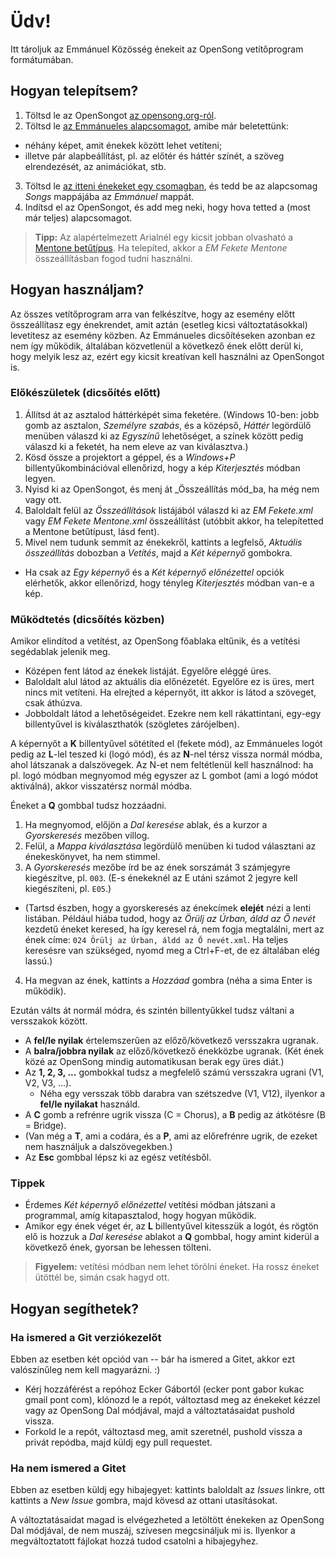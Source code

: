 # Üdv!

Itt tároljuk az Emmánuel Közösség énekeit az OpenSong vetítőprogram formátumában.

## Hogyan telepítsem?

1. Töltsd le az OpenSongot [az opensong.org-ról](http://www.opensong.org/home/download).
2. Töltsd le [az Emmánueles alapcsomagot](https://bitbucket.org/eckerg/emmet-enekek/downloads/OpenSong.zip), amibe már beletettünk:
  * néhány képet, amit énekek között lehet vetíteni;
  * illetve pár alapbeállítást, pl. az előtér és háttér színét, a szöveg elrendezését, az animációkat, stb.
3. Töltsd le [az itteni énekeket egy csomagban](https://bitbucket.org/eckerg/emmet-enekek/get/88a6571d782d.zip), és tedd be az alapcsomag _Songs_ mappájába az _Emmánuel_ mappát.
4. Indítsd el az OpenSongot, és add meg neki, hogy hova tetted a (most már teljes) alapcsomagot.

> **Tipp:** Az alapértelmezett Arialnél egy kicsit jobban olvasható a [Mentone betűtípus](https://bitbucket.org/eckerg/emmet-enekek/downloads/mentone-semibold.otf).
> Ha telepíted, akkor a _EM Fekete Mentone_ összeállításban fogod tudni használni.

## Hogyan használjam?

Az összes vetítőprogram arra van felkészítve, hogy az esemény előtt összeállítasz egy énekrendet, amit aztán (esetleg kicsi változtatásokkal) levetítesz az esemény közben. Az Emmánueles dicsőítéseken azonban ez nem így működik, általában közvetlenül a következő ének előtt derül ki, hogy melyik lesz az, ezért egy kicsit kreatívan kell használni az OpenSongot is.

### Előkészületek (dicsőítés előtt)

1. Állítsd át az asztalod háttérképét sima feketére. (Windows 10-ben: jobb gomb az asztalon, _Személyre szabás_, és a középső, _Háttér_ legördülő menüben válaszd ki az _Egyszínű_ lehetőséget, a színek között pedig válaszd ki a feketét, ha nem eleve az van kiválasztva.)
2. Kösd össze a projektort a géppel, és a _Windows+P_ billentyűkombinációval ellenőrizd, hogy a kép _Kiterjesztés_ módban legyen.
3. Nyisd ki az OpenSongot, és menj át _Összeállítás mód_ba, ha még nem vagy ott.
4. Baloldalt felül az _Összeállítások_ listájából válaszd ki az _EM Fekete.xml_ vagy _EM Fekete Mentone.xml_ összeállítást (utóbbit akkor, ha telepítetted a Mentone betűtípust, lásd fent).
5. Mivel nem tudunk semmit az énekekről, kattints a legfelső, _Aktuális összeállítás_ dobozban a _Vetítés_, majd a _Két képernyő_ gombokra.
  * Ha csak az _Egy képernyő_ és a _Két képernyő előnézettel_ opciók elérhetők, akkor ellenőrizd, hogy tényleg _Kiterjesztés_ módban van-e a kép.

### Működtetés (dicsőítés közben)

Amikor elindítod a vetítést, az OpenSong főablaka eltűnik, és a vetítési segédablak jelenik meg.

* Középen fent látod az énekek listáját. Egyelőre eléggé üres.
* Baloldalt alul látod az aktuális dia előnézetét. Egyelőre ez is üres, mert nincs mit vetíteni. Ha elrejted a képernyőt, itt akkor is látod a szöveget, csak áthúzva.
* Jobboldalt látod a lehetőségeidet. Ezekre nem kell rákattintani, egy-egy billentyűvel is kiválaszthatók (szögletes zárójelben).

A képernyőt a **K** billentyűvel sötétíted el (fekete mód), az Emmánueles logót pedig az **L**-lel teszed ki (logó mód), és az **N**-nel térsz vissza normál módba, ahol látszanak a dalszövegek. Az N-et nem feltétlenül kell használnod: ha pl. logó módban megnyomod még egyszer az L gombot (ami a logó módot aktiválná), akkor visszatérsz normál módba.

Éneket a **Q** gombbal tudsz hozzáadni. 

1. Ha megnyomod, előjön a _Dal keresése_ ablak, és a kurzor a _Gyorskeresés_ mezőben villog.
2. Felül, a _Mappa kiválasztása_ legördülő menüben ki tudod választani az énekeskönyvet, ha nem stimmel.
3. A _Gyorskeresés_ mezőbe írd be az ének sorszámát 3 számjegyre kiegészítve, pl. `003`. (E-s énekeknél az E utáni számot 2 jegyre kell kiegészíteni, pl. `E05`.)
  * (Tartsd észben, hogy a gyorskeresés az énekcímek **elejét** nézi a lenti listában. Például hiába tudod, hogy az _Örülj az Úrban, áldd az Ő nevét_ kezdetű éneket keresed, ha így keresel rá, nem fogja megtalálni, mert az ének címe: `024 Örülj az Úrban, áldd az Ő nevét.xml`. Ha teljes keresésre van szükséged, nyomd meg a Ctrl+F-et, de ez általában elég lassú.)
4. Ha megvan az ének, kattints a _Hozzáad_ gombra (néha a sima Enter is működik).

Ezután válts át normál módra, és szintén billentyűkkel tudsz váltani a versszakok között.

* A **fel/le nyilak** értelemszerűen az előző/következő versszakra ugranak.
* A **balra/jobbra nyilak** az előző/következő énekközbe ugranak. (Két ének közé az OpenSong mindig automatikusan berak egy üres diát.)
* Az **1, 2, 3, ...** gombokkal tudsz a megfelelő számú versszakra ugrani (V1, V2, V3, ...).
  * Néha egy versszak több darabra van szétszedve (V1, V12), ilyenkor a **fel/le nyilakat** használd.
* A **C** gomb a refrénre ugrik vissza (C = Chorus), a **B** pedig az átkötésre (B = Bridge).
* (Van még a **T**, ami a codára, és a **P**, ami az előrefrénre ugrik, de ezeket nem használjuk a dalszövegekben.)
* Az **Esc** gombbal lépsz ki az egész vetítésből.

### Tippek

* Érdemes _Két képernyő előnézettel_ vetítési módban játszani a programmal, amíg kitapasztalod, hogy hogyan működik.
* Amikor egy ének véget ér, az **L** billentyűvel kitesszük a logót, és rögtön elő is hozzuk a _Dal keresése_ ablakot a **Q** gombbal, hogy amint kiderül a következő ének, gyorsan be lehessen tölteni.

> **Figyelem:** vetítési módban nem lehet törölni éneket. Ha rossz éneket ütöttél be, simán csak hagyd ott.

## Hogyan segíthetek?

### Ha ismered a Git verziókezelőt

Ebben az esetben két opciód van -- bár ha ismered a Gitet, akkor ezt valószínűleg nem kell magyarázni. :)

* Kérj hozzáférést a repóhoz Ecker Gábortól (ecker pont gabor kukac gmail pont com), klónozd le a repót, változtasd meg az énekeket kézzel vagy az OpenSong Dal módjával, majd a változtatásaidat pushold vissza.
* Forkold le a repót, változtasd meg, amit szeretnél, pushold vissza a privát repódba, majd küldj egy pull requestet.

### Ha nem ismered a Gitet

Ebben az esetben küldj egy hibajegyet: kattints baloldalt az _Issues_ linkre, ott kattints a _New Issue_ gombra, majd kövesd az ottani utasításokat.

A változtatásaidat magad is elvégezheted a letöltött énekeken az OpenSong Dal módjával, de nem muszáj, szívesen megcsináljuk mi is. Ilyenkor a megváltoztatott fájlokat hozzá tudod csatolni a hibajegyhez.
